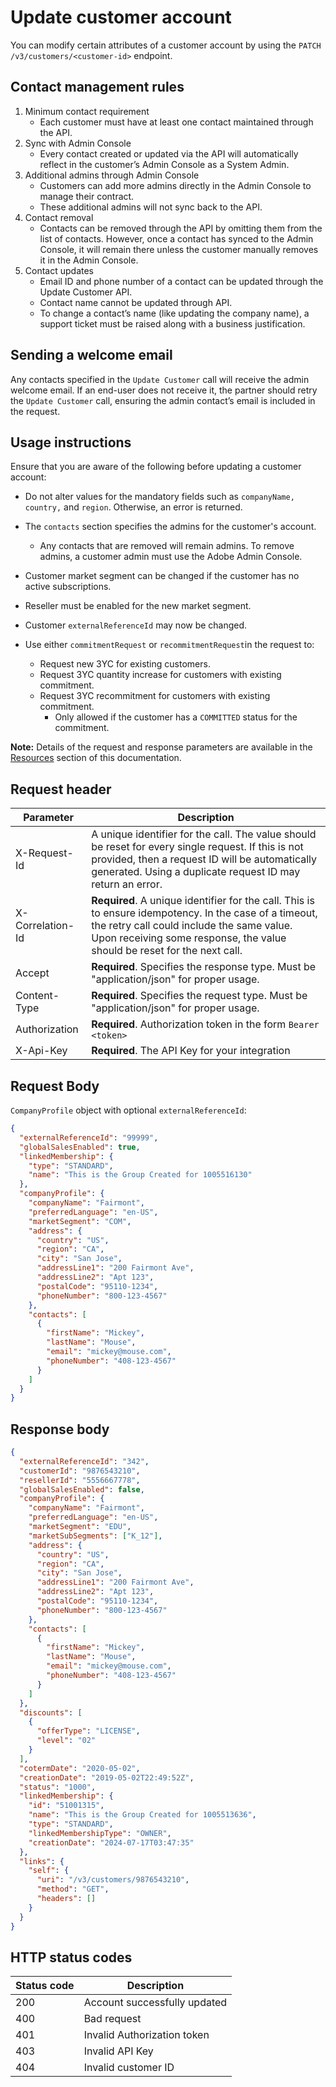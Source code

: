 # Update customer account

You can modify certain attributes of a customer account by using the `PATCH /v3/customers/<customer-id>` endpoint.

## Contact management rules

1. Minimum contact requirement
   - Each customer must have at least one contact maintained through the API.
2. Sync with Admin Console
   - Every contact created or updated via the API will automatically reflect in the customer’s Admin Console as a System Admin.
3. Additional admins through Admin Console
   - Customers can add more admins directly in the Admin Console to manage their contract.
   - These additional admins will not sync back to the API.
4. Contact removal
   - Contacts can be removed through the API by omitting them from the list of contacts. However, once a contact has synced to the Admin Console, it will remain there unless the customer manually removes it in the Admin Console.
5. Contact updates
   - Email ID and phone number of a contact can be updated through the Update Customer API.
   - Contact name cannot be updated through API.
   - To change a contact’s name (like updating the company name), a support ticket must be raised along with a business justification.

## Sending a welcome email

Any contacts specified in the `Update Customer` call will receive the admin welcome email. If an end-user does not receive it, the partner should retry the `Update Customer` call, ensuring the admin contact’s email is included in the request.

## Usage instructions

Ensure that you are aware of the following before updating a customer account:

- Do not alter values for the mandatory fields such as `companyName, country,` and `region`. Otherwise, an error is returned.
- The `contacts` section specifies the admins for the customer's account.
  - Any contacts that are removed will remain admins. To remove admins, a customer admin must use the Adobe Admin Console.
- Customer market segment can be changed if the customer has no active subscriptions.
- Reseller must be enabled for the new market segment.
- Customer `externalReferenceId` may now be changed.
- Use either `commitmentRequest` or `recommitmentRequest`in the request to:

  - Request new 3YC for existing customers.
  - Request 3YC quantity increase for customers with existing commitment.
  - Request 3YC recommitment for customers with existing commitment.
    - Only allowed if the customer has a `COMMITTED` status for the commitment.

**Note:** Details of the request and response parameters are available in the [Resources](../references/resources.md#customer-top-level-resource) section of this documentation.

## Request header

| Parameter        | Description                                                                                                                                                                                                                      |
|------------------|----------------------------------------------------------------------------------------------------------------------------------------------------------------------------------------------------------------------------------|
| X-Request-Id     | A unique identifier for the call. The value should be reset for every single request. If this is not provided, then a request ID will be automatically generated. Using a duplicate request ID may return an error.              |
| X-Correlation-Id | **Required**. A unique identifier for the call. This is to ensure idempotency. In the case of a timeout, the retry call could include the same value. Upon receiving some response, the value should be reset for the next call. |
| Accept           | **Required**. Specifies the response type. Must be "application/json" for proper usage.                                                                                                                                          |
| Content-Type     | **Required**. Specifies the request type. Must be "application/json" for proper usage.                                                                                                                                           |
| Authorization    | **Required**. Authorization token in the form `Bearer <token>`                                                                                                                                                                   |
| X-Api-Key        | **Required**. The API Key for your integration                                                                                                                                                                                   |

## Request Body

`CompanyProfile` object with optional `externalReferenceId`:

```json
{
  "externalReferenceId": "99999",
  "globalSalesEnabled": true,
  "linkedMembership": {
    "type": "STANDARD",
    "name": "This is the Group Created for 1005516130"
  },
  "companyProfile": {
    "companyName": "Fairmont",
    "preferredLanguage": "en-US",
    "marketSegment": "COM",
    "address": {
      "country": "US",
      "region": "CA",
      "city": "San Jose",
      "addressLine1": "200 Fairmont Ave",
      "addressLine2": "Apt 123",
      "postalCode": "95110-1234",
      "phoneNumber": "800-123-4567"
    },
    "contacts": [
      {
        "firstName": "Mickey",
        "lastName": "Mouse",
        "email": "mickey@mouse.com",
        "phoneNumber": "408-123-4567"
      }
    ]
  }
}
```

## Response body

```json
{
  "externalReferenceId": "342",
  "customerId": "9876543210",
  "resellerId": "5556667778",
  "globalSalesEnabled": false,
  "companyProfile": {
    "companyName": "Fairmont",
    "preferredLanguage": "en-US",
    "marketSegment": "EDU",
    "marketSubSegments": ["K_12"],
    "address": {
      "country": "US",
      "region": "CA",
      "city": "San Jose",
      "addressLine1": "200 Fairmont Ave",
      "addressLine2": "Apt 123",
      "postalCode": "95110-1234",
      "phoneNumber": "800-123-4567"
    },
    "contacts": [
      {
        "firstName": "Mickey",
        "lastName": "Mouse",
        "email": "mickey@mouse.com",
        "phoneNumber": "408-123-4567"
      }
    ]
  },
  "discounts": [
    {
      "offerType": "LICENSE",
      "level": "02"
    }
  ],
  "cotermDate": "2020-05-02",
  "creationDate": "2019-05-02T22:49:52Z",
  "status": "1000",
  "linkedMembership": {
    "id": "51001315",
    "name": "This is the Group Created for 1005513636",
    "type": "STANDARD",
    "linkedMembershipType": "OWNER",
    "creationDate": "2024-07-17T03:47:35"
  },
  "links": {
    "self": {
      "uri": "/v3/customers/9876543210",
      "method": "GET",
      "headers": []
    }
  }
}
```

## HTTP status codes

| Status code | Description                  |
| ----------- | ---------------------------- |
| 200         | Account successfully updated |
| 400         | Bad request                  |
| 401         | Invalid Authorization token  |
| 403         | Invalid API Key              |
| 404         | Invalid customer ID          |
